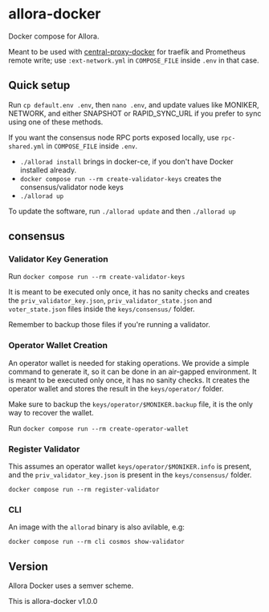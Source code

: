 # allora-docker

Docker compose for Allora.

Meant to be used with [central-proxy-docker](https://github.com/CryptoManufaktur-io/central-proxy-docker) for traefik
and Prometheus remote write; use `:ext-network.yml` in `COMPOSE_FILE` inside `.env` in that case.

## Quick setup

Run `cp default.env .env`, then `nano .env`, and update values like MONIKER, NETWORK, and either SNAPSHOT or RAPID_SYNC_URL if you prefer to sync using one of these methods.

If you want the consensus node RPC ports exposed locally, use `rpc-shared.yml` in `COMPOSE_FILE` inside `.env`.

- `./allorad install` brings in docker-ce, if you don't have Docker installed already.
- `docker compose run --rm create-validator-keys` creates the consensus/validator node keys
- `./allorad up`

To update the software, run `./allorad update` and then `./allorad up`

## consensus

### Validator Key Generation

Run `docker compose run --rm create-validator-keys`

It is meant to be executed only once, it has no sanity checks and creates the `priv_validator_key.json`, `priv_validator_state.json` and `voter_state.json` files inside the `keys/consensus/` folder.

Remember to backup those files if you're running a validator.

### Operator Wallet Creation

An operator wallet is needed for staking operations. We provide a simple command to generate it, so it can be done in an air-gapped environment. It is meant to be executed only once, it has no sanity checks. It creates the operator wallet and stores the result in the `keys/operator/` folder.

Make sure to backup the `keys/operator/$MONIKER.backup` file, it is the only way to recover the wallet.

Run `docker compose run --rm create-operator-wallet`

### Register Validator

This assumes an operator wallet `keys/operator/$MONIKER.info` is present, and the `priv_validator_key.json` is present in the `keys/consensus/` folder.

`docker compose run --rm register-validator`

### CLI

An image with the `allorad` binary is also avilable, e.g:

`docker compose run --rm cli cosmos show-validator`

## Version

Allora Docker uses a semver scheme.

This is allora-docker v1.0.0
